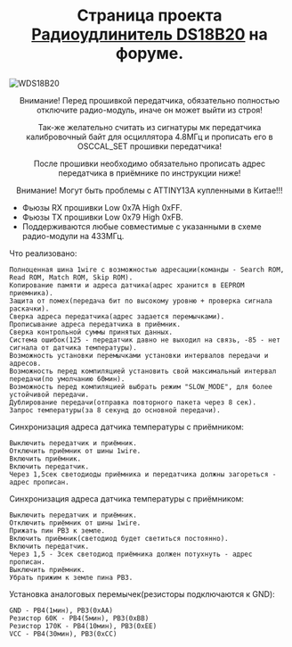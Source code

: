 # <p align="center">Страница проекта [Радиоудлинитель DS18B20](https://community.alexgyver.ru/threads/radioudlinitel-datchika-temperatury-ds18b20.6173/) на форуме.</p>
![WDS18B20](https://github.com/radon-lab/DS18B20_Radio_Extension/assets/71728333/419ab3e5-7875-44d0-b21b-a40c04688652)

<p align="center">Внимание! Перед прошивкой передатчика, обязательно полностью отключите радио-модуль, иначе он может выйти из строя!</p> 
<p align="center">Так-же желательно считать из сигнатуры мк передатчика калибровочный байт для осциллятора 4.8МГц и прописать его в OSCCAL_SET прошивки передатчика!</p> 
<p align="center">После прошивки необходимо обязательно прописать адрес передатчика в приёмнике по инструкции ниже!</p> 
<p align="center">Внимание! Могут быть проблемы с ATTINY13A купленными в Китае!!!</p> 

- Фьюзы RX прошивки Low 0x7A High 0xFF. 
- Фьюзы TX прошивки Low 0x79 High 0xFB.
- Поддерживаются любые совместимые с указанными в схеме радио-модули на 433МГц.

Что реализовано:

    Полноценная шина 1wire с возможностью адресации(команды - Search ROM, Read ROM, Match ROM, Skip ROM).
    Копирование памяти и адреса датчика(адрес хранится в EEPROM приемника).
    Защита от помех(передача бит по высокому уровню + проверка сигнала раскачки).
    Сверка адреса передатчика(адрес задается перемычками).
    Прописывание адреса передатчика в приёмник.
    Сверка контрольной суммы принятых данных.
    Система ошибок(125 - передатчик давно не выходил на связь, -85 - нет сигнала от датчика температуры).
    Возможность установки перемычками установки интервалов передачи и адресов.
    Возможность перед компиляцией установить свой максимальный интервал передачи(по умолчанию 60мин).
    Возможность перед компиляцией выбрать режим "SLOW_MODE", для более устойчивой передачи.
    Дублирование передачи(отправка повторного пакета через 8 сек).
    Запрос температуры(за 8 секунд до основной передачи).


Синхронизация адреса датчика температуры с приёмником:

    Выключить передатчик и приёмник.
    Отключить приёмник от шины 1wire.
    Включить приёмник.
    Включить передатчик.
    Через 1,5сек светодиоды приёмника и передатчика должны загореться - адрес прописан.


Синхронизация адреса датчика температуры с приёмником:

    Выключить передатчик и приёмник.
    Отключить приёмник от шины 1wire.
    Прижать пин PB3 к земле.
    Включить приёмник(светодиод будет светиться постоянно).
    Включить передатчик.
    Через 1,5 - 3сек светодиод приёмника должен потухнуть - адрес прописан.
    Выключить приёмник.
    Убрать прижим к земле пина PB3.


Установка аналоговых перемычек(резисторы подключаются к GND):

    GND - PB4(1мин), PB3(0xAA)
    Резистор 60K - PB4(5мин), PB3(0xBB)
    Резистор 170K - PB4(10мин), PB3(0xEE)
    VCC - PB4(30мин), PB3(0xCC)
